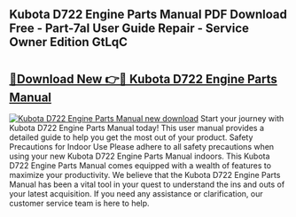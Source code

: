 ## Kubota D722 Engine Parts Manual PDF Download Free - Part-7aI User Guide Repair - Service Owner Edition GtLqC

# <h2><a href="http://bc94537.oget.top/?id=Kubota+D722+Engine+Parts+Manual">🔗Download New 👉🔴 Kubota D722 Engine Parts Manual</a></h2>

[![Kubota D722 Engine Parts Manual new download](https://i.imgur.com/5g1atiW.png)](http://bc94537.oget.top/?id=Kubota+D722+Engine+Parts+Manual)
Start your journey with Kubota D722 Engine Parts Manual today! This user manual provides a detailed guide to help you get the most out of your product. Safety Precautions for Indoor Use Please adhere to all safety precautions when using your new Kubota D722 Engine Parts Manual indoors. This Kubota D722 Engine Parts Manual comes equipped with a wealth of features to maximize your productivity. We believe that the Kubota D722 Engine Parts Manual has been a vital tool in your quest to understand the ins and outs of your latest acquisition. If you need any assistance or clarification, our customer service team is here to help.
